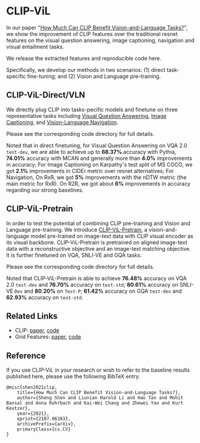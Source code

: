 # CLIP-ViL

In our paper "[How Much Can CLIP Benefit Vision-and-Language Tasks?](https://arxiv.org/abs/2107.06383)", we show the improvement of CLIP features
over the traditional resnet features on the visual question answering, image captioning, navigation and visual entailment tasks.

We release the extracted features and reproducible code here.

Specifically, we develop our methods in two scenarios: (1) direct task-specific fine-tuning; and (2) Vision and Language pre-training. 

## CLIP-ViL-Direct/VLN
We directly plug CLIP into tasks-pecific models and finetune on three representative tasks including [Visual
Question Answering](https://github.com/clip-vil/CLIP-ViL/tree/master/CLIP-ViL-Direct/vqa), [Image Captioning](https://github.com/clip-vil/CLIP-ViL/tree/master/CLIP-ViL-Direct/caption), and [Vision-Language Navigation](https://github.com/clip-vil/CLIP-ViL/tree/master/CLIP-ViL-VLN). 

Please see the corresponding code directory for full details. 

Noted that in direct finetuning, for Visual Question Answering on VQA 2.0 `test-dev`, we are able to achieve up to **68.37%** accuracy with Pythia, **74.01%** accuracy with MCAN and generally more than **4.0%** improvements in accuracy; 
For Image Captioning on Karpathy's test split of MS COCO, we got **2.1%** improvements in CIDEr metric over resnet alternatives; 
For Navigation, On RxR, we got **5%** improvements with the nDTW metric (the main metric for RxR). On R2R, we got about **6%** improvements in accuracy regarding our strong baselines. 


## CLIP-ViL-Pretrain
In order to test the potential of combining CLIP pre-training and Vision and Language pre-training. We introduce [CLIP-ViL-Pretrain](https://github.com/clip-vil/CLIP-ViL/tree/master/CLIP-ViL-Pretrain), a vision-and-language model
pre-trained on image-text data with CLIP visual encoder as its visual backbone. CLIP-ViL-Pretrain is pretrained on aligned image-text data with a reconstructive objective and an image-text matching objective. It is further finetuned on VQA, SNLI-VE and GQA tasks. 

Please see the corresponding code directory for full details. 

Noted that CLIP-ViL-Pretrain is able to achieve **76.48%** accuracy on VQA 2.0 `test-dev` and **76.70%** accuracy on `test-std`;  **80.61%** accuracy on SNLI-VE `Dev` and **80.20%** on `Test-P`; **61.42%**  accuracy on GQA `test-dev` and **62.93%** accuracy on `test-std`. 


## Related Links
- CLIP: [paper](https://github.com/openai/CLIP), [code](https://github.com/openai/CLIP)
- Grid Features: [paper](https://arxiv.org/abs/2001.03615), [code](https://github.com/facebookresearch/grid-feats-vqa)

## Reference
If you use CLIP-ViL in your research or wish to refer to the baseline results published here, 
please use the following BibTeX entry. 

```shell
@misc{shen2021clip,
    title={How Much Can CLIP Benefit Vision-and-Language Tasks?}, 
    author={Sheng Shen and Liunian Harold Li and Hao Tan and Mohit Bansal and Anna Rohrbach and Kai-Wei Chang and Zhewei Yao and Kurt Keutzer},
    year={2021},
    eprint={2107.06383},
    archivePrefix={arXiv},
    primaryClass={cs.CV}
}
```
